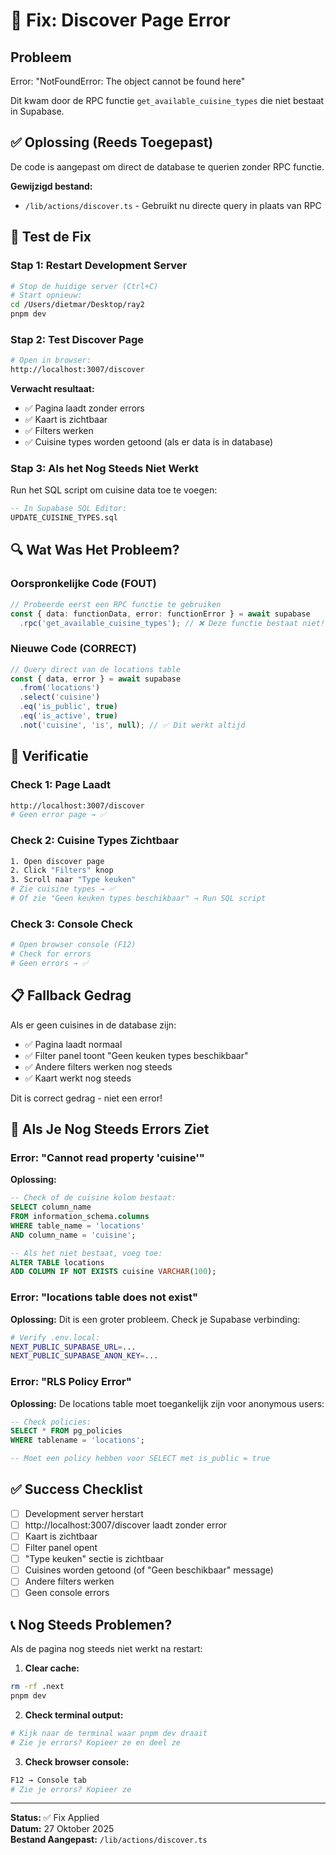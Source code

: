 # 🔧 Fix: Discover Page Error

## Probleem

Error: "NotFoundError: The object cannot be found here"

Dit kwam door de RPC functie `get_available_cuisine_types` die niet bestaat in Supabase.

## ✅ Oplossing (Reeds Toegepast)

De code is aangepast om direct de database te querien zonder RPC functie.

**Gewijzigd bestand:**
- `/lib/actions/discover.ts` - Gebruikt nu directe query in plaats van RPC

## 🚀 Test de Fix

### Stap 1: Restart Development Server

```bash
# Stop de huidige server (Ctrl+C)
# Start opnieuw:
cd /Users/dietmar/Desktop/ray2
pnpm dev
```

### Stap 2: Test Discover Page

```bash
# Open in browser:
http://localhost:3007/discover
```

**Verwacht resultaat:**
- ✅ Pagina laadt zonder errors
- ✅ Kaart is zichtbaar
- ✅ Filters werken
- ✅ Cuisine types worden getoond (als er data is in database)

### Stap 3: Als het Nog Steeds Niet Werkt

Run het SQL script om cuisine data toe te voegen:

```sql
-- In Supabase SQL Editor:
UPDATE_CUISINE_TYPES.sql
```

## 🔍 Wat Was Het Probleem?

### Oorspronkelijke Code (FOUT)
```typescript
// Probeerde eerst een RPC functie te gebruiken
const { data: functionData, error: functionError } = await supabase
  .rpc('get_available_cuisine_types'); // ❌ Deze functie bestaat niet!
```

### Nieuwe Code (CORRECT)
```typescript
// Query direct van de locations table
const { data, error } = await supabase
  .from('locations')
  .select('cuisine')
  .eq('is_public', true)
  .eq('is_active', true)
  .not('cuisine', 'is', null); // ✅ Dit werkt altijd
```

## 🧪 Verificatie

### Check 1: Page Laadt
```bash
http://localhost:3007/discover
# Geen error page → ✅
```

### Check 2: Cuisine Types Zichtbaar
```bash
1. Open discover page
2. Click "Filters" knop
3. Scroll naar "Type keuken"
# Zie cuisine types → ✅
# Of zie "Geen keuken types beschikbaar" → Run SQL script
```

### Check 3: Console Check
```bash
# Open browser console (F12)
# Check for errors
# Geen errors → ✅
```

## 📋 Fallback Gedrag

Als er geen cuisines in de database zijn:
- ✅ Pagina laadt normaal
- ✅ Filter panel toont "Geen keuken types beschikbaar"
- ✅ Andere filters werken nog steeds
- ✅ Kaart werkt nog steeds

Dit is correct gedrag - niet een error!

## 🔧 Als Je Nog Steeds Errors Ziet

### Error: "Cannot read property 'cuisine'"

**Oplossing:**
```sql
-- Check of de cuisine kolom bestaat:
SELECT column_name 
FROM information_schema.columns 
WHERE table_name = 'locations' 
AND column_name = 'cuisine';

-- Als het niet bestaat, voeg toe:
ALTER TABLE locations 
ADD COLUMN IF NOT EXISTS cuisine VARCHAR(100);
```

### Error: "locations table does not exist"

**Oplossing:**
Dit is een groter probleem. Check je Supabase verbinding:
```bash
# Verify .env.local:
NEXT_PUBLIC_SUPABASE_URL=...
NEXT_PUBLIC_SUPABASE_ANON_KEY=...
```

### Error: "RLS Policy Error"

**Oplossing:**
De locations table moet toegankelijk zijn voor anonymous users:
```sql
-- Check policies:
SELECT * FROM pg_policies 
WHERE tablename = 'locations';

-- Moet een policy hebben voor SELECT met is_public = true
```

## ✅ Success Checklist

- [ ] Development server herstart
- [ ] http://localhost:3007/discover laadt zonder error
- [ ] Kaart is zichtbaar
- [ ] Filter panel opent
- [ ] "Type keuken" sectie is zichtbaar
- [ ] Cuisines worden getoond (of "Geen beschikbaar" message)
- [ ] Andere filters werken
- [ ] Geen console errors

## 📞 Nog Steeds Problemen?

Als de pagina nog steeds niet werkt na restart:

1. **Clear cache:**
```bash
rm -rf .next
pnpm dev
```

2. **Check terminal output:**
```bash
# Kijk naar de terminal waar pnpm dev draait
# Zie je errors? Kopieer ze en deel ze
```

3. **Check browser console:**
```bash
F12 → Console tab
# Zie je errors? Kopieer ze
```

---

**Status:** ✅ Fix Applied  
**Datum:** 27 Oktober 2025  
**Bestand Aangepast:** `/lib/actions/discover.ts`


